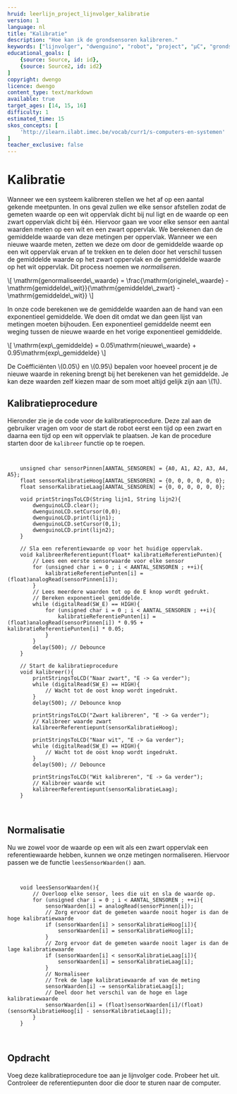 ```yaml
---
hruid: leerlijn_project_lijnvolger_kalibratie
version: 1
language: nl
title: "Kalibratie"
description: "Hoe kan ik de grondsensoren kalibreren."
keywords: ["lijnvolger", "dwenguino", "robot", "project", "µC", "grondsensor", "kalibratie", "calibratie"]
educational_goals: [
    {source: Source, id: id}, 
    {source: Source2, id: id2}
]
copyright: dwengo
licence: dwengo
content_type: text/markdown
available: true
target_ages: [14, 15, 16]
difficulty: 1
estimated_time: 15
skos_concepts: [
    'http://ilearn.ilabt.imec.be/vocab/curr1/s-computers-en-systemen'
]
teacher_exclusive: false
---
```


# Kalibratie

Wanneer we een systeem kalibreren stellen we het af op een aantal gekende meetpunten. In ons geval zullen we elke sensor afstellen zodat de gemeten waarde op een wit oppervlak dicht bij nul ligt en de waarde op een zwart oppervlak dicht bij één. Hiervoor gaan we voor elke sensor een aantal waarden meten op een wit en een zwart oppervlak. We berekenen dan de gemiddelde waarde van deze metingen per oppervlak. Wanneer we een nieuwe waarde meten, zetten we deze om door de gemiddelde waarde op een wit oppervlak ervan af te trekken en te delen door het verschil tussen de gemiddelde waarde op het zwart oppervlak en de gemiddelde waarde op het wit oppervlak. Dit process noemen we *normaliseren*.

\\[
\mathrm{genormaliseerde\\_waarde} = \frac{\mathrm{originele\\_waarde} - \mathrm{gemiddelde\\_wit}}{\mathrm{gemiddelde\\_zwart} - \mathrm{gemiddelde\\_wit}}
\\]

In onze code berekenen we de gemiddelde waarden aan de hand van een exponentieel gemiddelde. We doen dit omdat we dan geen lijst van metingen moeten bijhouden. Een exponentieel gemiddelde neemt een weging tussen de nieuwe waarde en het vorige exponentieel gemiddelde.

\\[
\mathrm{exp\\_gemiddelde} = 0.05\mathrm{nieuwe\\_waarde} + 0.95\mathrm{exp\\_gemiddelde}
\\]

De Coëfficiënten \\(0.05\\) en \\(0.95\\) bepalen voor hoeveel procent je de nieuwe waarde in rekening brengt bij het berekenen van het gemiddelde. Je kan deze waarden zelf kiezen maar de som moet altijd gelijk zijn aan \\(1\\).

## Kalibratieprocedure

Hieronder zie je de code voor de kalibratieprocedure. Deze zal aan de gebruiker vragen om voor de start de robot eerst een tijd op een zwart en daarna een tijd op een wit oppervlak te plaatsen. Je kan de procedure starten door de <code class="lang-cpp">kalibreer</code> functie op te roepen.

<pre>
<code class="lang-cpp">

    unsigned char sensorPinnen[AANTAL_SENSOREN] = {A0, A1, A2, A3, A4, A5};
    float sensorKalibratieHoog[AANTAL_SENSOREN] = {0, 0, 0, 0, 0, 0};
    float sensorKalibratieLaag[AANTAL_SENSOREN] = {0, 0, 0, 0, 0, 0};

    void printStringsToLCD(String lijn1, String lijn2){
        dwenguinoLCD.clear();
        dwenguinoLCD.setCursor(0,0);
        dwenguinoLCD.print(lijn1);
        dwenguinoLCD.setCursor(0,1);
        dwenguinoLCD.print(lijn2);
    }

    // Sla een referentiewaarde op voor het huidige oppervlak.
    void kalibreerReferentiepunt(float* kalibratieReferentiePunten){
        // Lees een eerste sensorwaarde voor elke sensor
        for (unsigned char i = 0 ; i < AANTAL_SENSOREN ; ++i){
            kalibratieReferentiePunten[i] = (float)analogRead(sensorPinnen[i]);
        }
        // Lees meerdere waarden tot op de E knop wordt gedrukt. 
        // Bereken exponentieel gemiddelde.
        while (digitalRead(SW_E) == HIGH){
            for (unsigned char i = 0 ; i < AANTAL_SENSOREN ; ++i){
                kalibratieReferentiePunten[i] = (float)analogRead(sensorPinnen[i]) * 0.95 + kalibratieReferentiePunten[i] * 0.05;
            }
        }
        delay(500); // Debounce
    }

    // Start de kalibratieprocedure
    void kalibreer(){
        printStringsToLCD("Naar zwart", "E -> Ga verder");
        while (digitalRead(SW_E) == HIGH){
            // Wacht tot de oost knop wordt ingedrukt.
        }
        delay(500); // Debounce knop

        printStringsToLCD("Zwart kalibreren", "E -> Ga verder");
        // Kalibreer waarde zwart
        kalibreerReferentiepunt(sensorKalibratieHoog);

        printStringsToLCD("Naar wit", "E -> Ga verder");
        while (digitalRead(SW_E) == HIGH){
            // Wacht tot de oost knop wordt ingedrukt.
        }
        delay(500); // Debounce

        printStringsToLCD("Wit kalibreren", "E -> Ga verder");
        // Kalibreer waarde wit
        kalibreerReferentiepunt(sensorKalibratieLaag);
    }

</code>
</pre>

## Normalisatie

Nu we zowel voor de waarde op een wit als een zwart oppervlak een referentiewaarde hebben, kunnen we onze metingen normaliseren. Hiervoor passen we de functie <code class="lang-cpp">leesSensorWaarden()</code> aan.

<pre>
<code class="lang-cpp">

    void leesSensorWaarden(){
        // Overloop elke sensor, lees die uit en sla de waarde op.
        for (unsigned char i = 0 ; i < AANTAL_SENSOREN ; ++i){
            sensorWaarden[i] = analogRead(sensorPinnen[i]);
            // Zorg ervoor dat de gemeten waarde nooit hoger is dan de hoge kalibratiewaarde
            if (sensorWaarden[i] > sensorKalibratieHoog[i]){
                sensorWaarden[i] = sensorKalibratieHoog[i];
            }
            // Zorg ervoor dat de gemeten waarde nooit lager is dan de lage kalibratiewaarde
            if (sensorWaarden[i] < sensorKalibratieLaag[i]){
                sensorWaarden[i] = sensorKalibratieLaag[i]; 
            }
            // Normaliseer
            // Trek de lage kalibratiewaarde af van de meting
            sensorWaarden[i] -= sensorKalibratieLaag[i]; 
            // Deel door het verschil van de hoge en lage kalibratiewaarde
            sensorWaarden[i] = (float)sensorWaarden[i]/(float)(sensorKalibratieHoog[i] - sensorKalibratieLaag[i]);
        }
    }

</code>
</pre>

<div class="dwengo-content assignment">
    <h2 class="title">Opdracht</h2>
    <div class="content">
        Voeg deze kalibratieprocedure toe aan je lijnvolger code. Probeer het uit. Controleer de referentiepunten door die door te sturen naar de computer.
    </div>
</div>